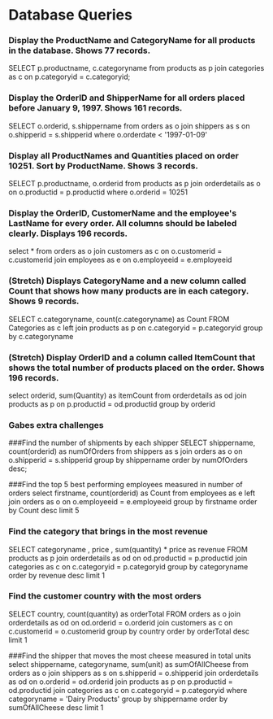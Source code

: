 # Database Queries

### Display the ProductName and CategoryName for all products in the database. Shows 77 records.
SELECT p.productname, c.categoryname from products as p join categories as c on p.categoryid = c.categoryid;

### Display the OrderID and ShipperName for all orders placed before January 9, 1997. Shows 161 records.
SELECT 
	o.orderid,
	s.shippername
from orders as o join shippers as s on o.shipperid = s.shipperid 
where o.orderdate < '1997-01-09'

### Display all ProductNames and Quantities placed on order 10251. Sort by ProductName. Shows 3 records.
SELECT 
	p.productname,
	o.orderid
from products as p join orderdetails as o  
on o.productid = p.productid
where o.orderid = 10251 

### Display the OrderID, CustomerName and the employee's LastName for every order. All columns should be labeled clearly. Displays 196 records.
select
	* 
from orders as o 
join customers as c on o.customerid = c.customerid
join employees as e on o.employeeid = e.employeeid

### (Stretch)  Displays CategoryName and a new column called Count that shows how many products are in each category. Shows 9 records.
SELECT 
c.categoryname, count(c.categoryname) as Count
FROM Categories as c left join products as p on c.categoryid = p.categoryid
group by c.categoryname

### (Stretch) Display OrderID and a  column called ItemCount that shows the total number of products placed on the order. Shows 196 records.
 select orderid, sum(Quantity) as itemCount from orderdetails as od join products as p on p.productid = od.productid 
 group by orderid

### Gabes extra challenges
###Find the number of shipments by each shipper
SELECT shippername, count(orderid) as numOfOrders from shippers as s
join orders as o on o.shipperid = s.shipperid
group by shippername
order by numOfOrders desc;

###Find the top 5 best performing employees measured in number of orders
select firstname, count(orderid) as Count from employees as e left join orders as o on o.employeeid = e.employeeid
group by firstname order by Count desc limit  5

### Find the category that brings in the most revenue
 SELECT categoryname , price , sum(quantity) * price as revenue FROM
products as p join orderdetails as od on od.productid = p.productid
join categories as c on c.categoryid = p.categoryid
group by categoryname order by revenue desc limit 1


### Find the customer country with the most orders
SELECT country,
 count(quantity) as orderTotal
FROM orders as o join orderdetails as od on od.orderid = o.orderid
join customers as c on c.customerid = o.customerid 
group by country
order by orderTotal desc
limit 1

###Find the shipper that moves the most cheese measured in total units
select shippername,
categoryname,
sum(unit) as sumOfAllCheese
from orders as o join shippers as s on s.shipperid = o.shipperid
join orderdetails as od on o.orderid = od.orderid
join products as p on p.productid = od.productid
join categories as c on c.categoryid = p.categoryid
where categoryname = 'Dairy Products'
group by shippername
order by sumOfAllCheese
desc limit 1